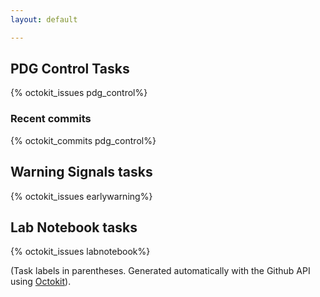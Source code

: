 ```yaml
---
layout: default

---
```


## PDG Control Tasks 

{% octokit_issues pdg_control%}

### Recent commits

{% octokit_commits pdg_control%}



## Warning Signals tasks  

{% octokit_issues earlywarning%}


## Lab Notebook tasks

{% octokit_issues labnotebook%}


(Task labels in parentheses.  Generated automatically with the Github API using [Octokit](https://github.com/pengwynn/octokit/)).

